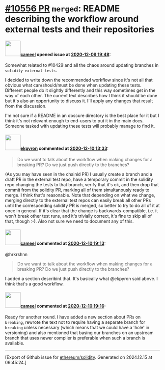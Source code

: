 # [\#10556 PR](https://github.com/ethereum/solidity/pull/10556) `merged`: README describing the workflow around external tests and their repositories

#### <img src="https://avatars.githubusercontent.com/u/137030?v=4" width="50">[cameel](https://github.com/cameel) opened issue at [2020-12-09 19:48](https://github.com/ethereum/solidity/pull/10556):

Somewhat related to #10429 and all the chaos around updating branches in `solidity-external-tests`.

I decided to write down the recommended workflow since it's not all that obvious what can/should/must be done when updating these tests. Different people do it slightly differently and this way sometimes get in the way of each other. The current text describes how I think it should be done but it's also an opportunity to discuss it. I'll apply any changes that result from the discussion.

I'm not sure if a README in an obscure directory is the best place for it but I think it's not relevant enough to end-users to put it in the main docs. Someone tasked with updating these tests will probably manage to find it.

#### <img src="https://avatars.githubusercontent.com/u/1347491?v=4" width="50">[ekpyron](https://github.com/ekpyron) commented at [2020-12-10 13:33](https://github.com/ethereum/solidity/pull/10556#issuecomment-742523798):

> Do we want to talk about the workflow when making changes for a breaking PR? Do we just push directly to the branches?

(As you may have seen in the chainid PR) I usually create a branch and a draft PR in the external test repo, have a temporary commit in the solidity repo changing the tests to that branch, verify that it's ok, and then drop that commit from the solidity PR, marking all of them simultanously ready to merge.
I think that's reasonable. Note that depending on what we change, merging directly to the external test repos can easily break all other PRs until the corresponding solidity PR is merged, so better to try to do all of it at once in general.
If it's clear that the change is backwards-compatible, i.e. it won't break other test runs, and it's trivially correct, it's fine to skip all of that, though :-). Also not sure we need to document any of this.

#### <img src="https://avatars.githubusercontent.com/u/137030?v=4" width="50">[cameel](https://github.com/cameel) commented at [2020-12-10 19:13](https://github.com/ethereum/solidity/pull/10556#issuecomment-742735063):

@hrkrshnn 
> Do we want to talk about the workflow when making changes for a breaking PR? Do we just push directly to the branches?

I added a section describint that. It's basically what @ekpyron said above. I think that's a good workflow.

#### <img src="https://avatars.githubusercontent.com/u/137030?v=4" width="50">[cameel](https://github.com/cameel) commented at [2020-12-10 19:16](https://github.com/ethereum/solidity/pull/10556#issuecomment-742736699):

Ready for another round. I have added a new section about PRs on `breaking`, rewrote the text not to require having a separate branch for `breaking` unless necessary (which means that we could have a 'hole' in versioning) and also mentioned that basing our branches on an upstream branch that uses newer compiler is preferable when such a branch is available.


-------------------------------------------------------------------------------



[Export of Github issue for [ethereum/solidity](https://github.com/ethereum/solidity). Generated on 2024.12.15 at 06:45:24.]
